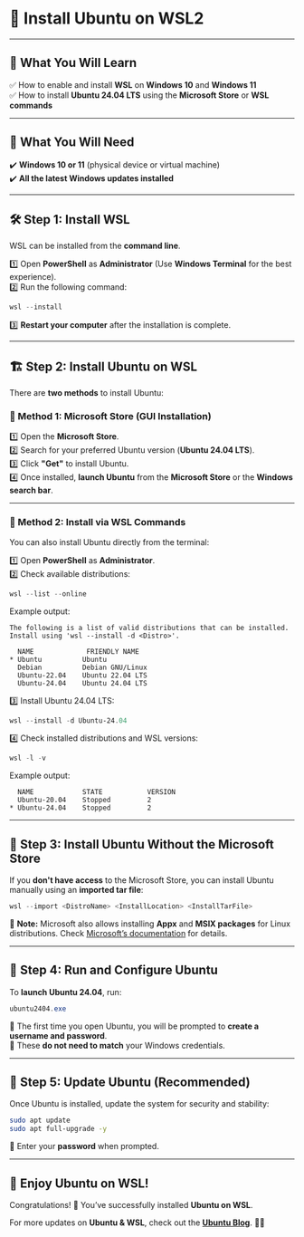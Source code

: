 # 🚀 **Install Ubuntu on WSL2**  
---

## 📌 **What You Will Learn**  
✅ How to enable and install **WSL** on **Windows 10** and **Windows 11**  
✅ How to install **Ubuntu 24.04 LTS** using the **Microsoft Store** or **WSL commands**  

---

## 🔧 **What You Will Need**  
✔️ **Windows 10 or 11** (physical device or virtual machine)  
✔️ **All the latest Windows updates installed**  

---

## 🛠 **Step 1: Install WSL**  
WSL can be installed from the **command line**.  

1️⃣ Open **PowerShell** as **Administrator** (Use **Windows Terminal** for the best experience).  
2️⃣ Run the following command:  

```powershell
wsl --install
```  

3️⃣ **Restart your computer** after the installation is complete.  

---

## 🏗 **Step 2: Install Ubuntu on WSL**  
There are **two methods** to install Ubuntu:  

### **📌 Method 1: Microsoft Store (GUI Installation)**  
1️⃣ Open the **Microsoft Store**.  
2️⃣ Search for your preferred Ubuntu version (**Ubuntu 24.04 LTS**).  
3️⃣ Click **"Get"** to install Ubuntu.  
4️⃣ Once installed, **launch Ubuntu** from the **Microsoft Store** or the **Windows search bar**.  

---

### **📌 Method 2: Install via WSL Commands**  
You can also install Ubuntu directly from the terminal:  

1️⃣ Open **PowerShell** as **Administrator**.  
2️⃣ Check available distributions:  

```powershell
wsl --list --online
```  

Example output:  
```
The following is a list of valid distributions that can be installed.
Install using 'wsl --install -d <Distro>'.

  NAME             FRIENDLY NAME
* Ubuntu          Ubuntu
  Debian          Debian GNU/Linux
  Ubuntu-22.04    Ubuntu 22.04 LTS
  Ubuntu-24.04    Ubuntu 24.04 LTS
```  

3️⃣ Install Ubuntu 24.04 LTS:  

```powershell
wsl --install -d Ubuntu-24.04
```  

4️⃣ Check installed distributions and WSL versions:  

```powershell
wsl -l -v
```  

Example output:  
```
  NAME            STATE           VERSION
  Ubuntu-20.04    Stopped         2
* Ubuntu-24.04    Stopped         2
```

---

## 📂 **Step 3: Install Ubuntu Without the Microsoft Store**  
If you **don't have access** to the Microsoft Store, you can install Ubuntu manually using an **imported tar file**:  

```powershell
wsl --import <DistroName> <InstallLocation> <InstallTarFile>
```
📌 **Note:** Microsoft also allows installing **Appx** and **MSIX packages** for Linux distributions. Check [Microsoft’s documentation](https://learn.microsoft.com/en-us/windows/wsl/install) for details.  

---

## 🚀 **Step 4: Run and Configure Ubuntu**  
To **launch Ubuntu 24.04**, run:  

```powershell
ubuntu2404.exe
```
🔹 The first time you open Ubuntu, you will be prompted to **create a username and password**.  
🔹 These **do not need to match** your Windows credentials.  

---

## 🔄 **Step 5: Update Ubuntu (Recommended)**  
Once Ubuntu is installed, update the system for security and stability:  

```bash
sudo apt update
sudo apt full-upgrade -y
```
🔹 Enter your **password** when prompted.  

---

## 🎉 **Enjoy Ubuntu on WSL!**  
Congratulations! 🎊 You’ve successfully installed **Ubuntu on WSL**.  

For more updates on **Ubuntu & WSL**, check out the **[Ubuntu Blog](https://ubuntu.com/blog)**. 🚀🔥 
